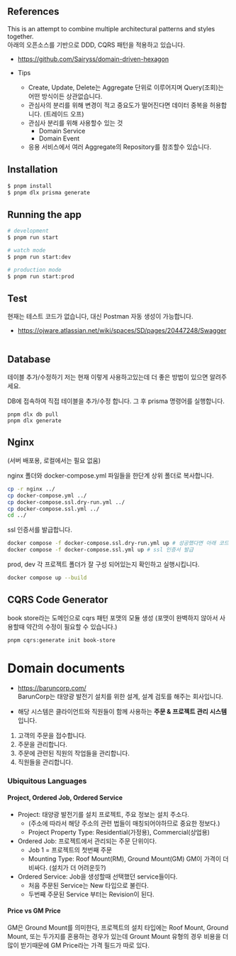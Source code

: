 ## References

This is an attempt to combine multiple architectural patterns and styles together.
<br> 아래의 오픈소스를 기반으로 DDD, CQRS 패턴을 적용하고 있습니다.

- <a href="https://github.com/Sairyss/domain-driven-hexagon">https://github.com/Sairyss/domain-driven-hexagon<a/>

- Tips
  - Create, Update, Delete는 Aggregate 단위로 이루어지며 Query(조회)는 어떤 방식이든 상관없습니다.
  - 관심사의 분리를 위해 변경이 적고 중요도가 떨어진다면 데이터 중복을 허용합니다. (트레이드 오프)
  - 관심사 분리를 위해 사용할수 있는 것
    - Domain Service
    - Domain Event
  - 응용 서비스에서 여러 Aggregate의 Repository를 참조할수 있습니다.

## Installation

```bash
$ pnpm install
$ pnpm dlx prisma generate
```

## Running the app

```bash
# development
$ pnpm run start

# watch mode
$ pnpm run start:dev

# production mode
$ pnpm run start:prod
```

## Test

현재는 테스트 코드가 없습니다, 대신 Postman 자동 생성이 가능합니다.

- <a href="https://ojware.atlassian.net/wiki/spaces/SD/pages/20447248/Swagger">https://ojware.atlassian.net/wiki/spaces/SD/pages/20447248/Swagger</a>

```bash

```

## Database

테이블 추가/수정하기
저는 현재 이렇게 사용하고있는데 더 좋은 방법이 있으면 알려주세요.

DB에 접속하여 직접 테이블을 추가/수정 합니다.
그 후 prisma 명령어를 실행합니다.

```
pnpm dlx db pull
pnpm dlx generate
```

## Nginx

(서버 배포용, 로컬에서는 필요 없움)

nginx 폴더와 docker-compose.yml 파일들을 한단계 상위 폴더로 복사합니다.

```bash
cp -r nginx ../
cp docker-compose.yml ../
cp docker-compose.ssl.dry-run.yml ../
cp docker-compose.ssl.yml ../
cd ../
```

ssl 인증서를 발급합니다.

```bash
docker compose -f docker-compose.ssl.dry-run.yml up # 성공했다면 아래 코드 실행
docker compose -f docker-compose.ssl.yml up # ssl 인증서 발급
```

prod, dev 각 프로젝트 폴더가 잘 구성 되어있는지 확인하고 실행시킵니다.

```bash
docker compose up --build
```

## CQRS Code Generator

book store라는 도메인으로 cqrs 패턴 포맷의 모듈 생성 (포맷이 완벽하지 않아서 사용할때 약간의 수정이 필요할 수 있습니다.)

```
pnpm cqrs:generate init book-store
```

# Domain documents

- <a href="https://baruncorp.com/">https://baruncorp.com/<a/>
  <br> BarunCorp는 태양광 발전기 설치를 위한 설계, 설계 검토를 해주는 회사입니다.

- 해당 시스템은 클라이언트와 직원들이 함께 사용하는 <b>주문 & 프로젝트 관리 시스템</b>입니다.

1. 고객의 주문을 접수합니다.
2. 주문을 관리합니다.
3. 주문에 관련된 직원의 작업들을 관리합니다.
4. 직원들을 관리합니다.

### Ubiquitous Languages

#### Project, Ordered Job, Ordered Service

- Project: 태양광 발전기를 설치 프로젝트, 주요 정보는 설치 주소다.
  - (주소에 따라서 해당 주소의 관련 법들이 매칭되어야하므로 중요한 정보다.)
  - Project Property Type: Residential(가정용), Commercial(상업용)
- Ordered Job: 프로젝트에서 관리되는 주문 단위이다.
  - Job 1 = 프로젝트의 첫번째 주문
  - Mounting Type: Roof Mount(RM), Ground Mount(GM) GM이 가격이 더 비싸다. (설치가 더 어려운듯?)
- Ordered Service: Job을 생성할때 선택했던 service들이다.
  - 처음 주문된 Service는 New 타입으로 불린다.
  - 두번째 주문된 Service 부터는 Revision이 된다.

#### Price vs GM Price

GM은 Ground Mount를 의미한다, 프로젝트의 설치 타입에는 Roof Mount, Ground Mount, 또는 두가지를 혼용하는 경우가 있는데
Grount Mount 유형의 경우 비용을 더 많이 받기때문에 GM Price라는 가격 필드가 따로 있다.
